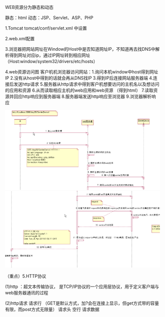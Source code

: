 WEB资源分为静态和动态

静态：html
动态：JSP、Servlet、ASP、PHP

1.Tomcat
   tomcat/conf/servlet.xml 中设置

2.web.xml配置

3.浏览器把网站网址在Window的Host中是否知道网址IP，不知道再去找DNS中解析得到网址对应ip，通过IP网址转到相应网址
     （Host:window/system32/drivers/etc/hosts）


4.web资源访问图
    客户机机浏览器访问网站：1.询问本机window中host得到网址IP
                          2.没有从host中得到的话就会再从DNS找IP
                          3.得到IP后连接网站服务器端
                          4.连接后发送http请求
                          5.服务器从http请求中得到客户机想要访问的主机名以及想访问的应用和资源
                          6.从而读取相应主机的web应用和web资源  （得到html）
                          7.读取资源并回应http响应到服务器端
                          8.服务器端发送http响应至浏览器
                          9.浏览器解析响应
                          
   ![](https://github.com/StingLon/WEB-/blob/master/web%E8%B5%84%E6%BA%90%E8%AE%BF%E9%97%AE1.png)
   ![](https://github.com/StingLon/WEB-/blob/master/web%E8%B5%84%E6%BA%90%E8%AE%BF%E9%97%AE2.png)

（重点）5.HTTP协议          

   (1)http  ：超文本传输协议， 是TCP/IP协议的一个应用层协议，用于定义客户端与web服务器通讯的过程  
  
   (2)http请求
     请求行  （GET是默认方式，加?会在连接上显示，但get方式带的容量有限，而post方式无限量）
     请求头
     空行
     请求数据












































